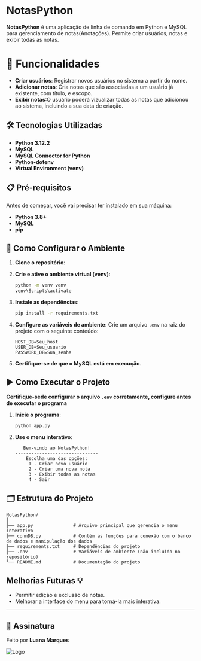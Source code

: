# NotasPython 

**NotasPython** é uma aplicação de linha de comando em Python e MySQL para gerenciamento de notas(Anotações). Permite criar usuários, notas  e exibir todas as notas.


# 🚀 Funcionalidades

- **Criar usuários**: Registrar novos usuários no sistema a partir do nome.
- **Adicionar notas**: Cria notas que são associadas a um usuário já existente, com título, e escopo.
- **Exibir notas**:O usuário poderá vizualizar todas as notas que adicionou ao sistema, incluindo a sua data de criação.


## 🛠️ Tecnologias Utilizadas

- **Python 3.12.2**
- **MySQL**
- **MySQL Connector for Python**
- **Python-dotenv**
- **Virtual Environment (venv)**


## 📋 Pré-requisitos

Antes de começar, você vai precisar ter instalado em sua máquina:

- **Python 3.8+**
- **MySQL**
- **pip** 


## 🔧 Como Configurar o Ambiente

1. **Clone o repositório**:

2. **Crie e ative o ambiente virtual (venv)**:
    ```bash
    python -m venv venv
    venv\Scripts\activate
    ```

3. **Instale as dependências**:
    ```bash
    pip install -r requirements.txt
    ```

4. **Configure as variáveis de ambiente**:
   Crie um arquivo `.env` na raiz do projeto com o seguinte conteúdo:
    ```dotenv
    HOST_DB=Seu_host
    USER_DB=Seu_usuario
    PASSWORD_DB=Sua_senha
    ```

5. **Certifique-se de que o MySQL está em execução**.



## ▶️ Como Executar o Projeto

**Certifique-sede configurar o arquivo `.env` corretamente, configure antes de executar o programa** 

1. **Inicie o programa**:
    ```bash
    python app.py
    ```

2. **Use o menu interativo**:
    ```
       Bem-vindo ao NotasPython!
    -------------------------------
        Escolha uma das opções:
         1 - Criar novo usuário
         2 - Criar uma nova nota
         3 - Exibir todas as notas
         4 - Sair
    ```


## 🗂️ Estrutura do Projeto

```plaintext
NotasPython/
│
├── app.py               # Arquivo principal que gerencia o menu interativo
├── connDB.py            # Contém as funções para conexão com o banco de dados e manipulação dos dados
├── requirements.txt     # Dependências do projeto
├── .env                 # Variáveis de ambiente (não incluído no repositório)
└── README.md            # Documentação do projeto
```

## Melhorias Futuras 💡

- Permitir edição e exclusão de notas.
- Melhorar a interface do menu para torná-la mais interativa.

------------------------------------------

##  🧡 Assinatura 

Feito por **Luana Marques** 

![Logo](https://drive.google.com/file/d/1OZeJ78qrs7nUiGCxgxdnS0blQkdjhnYO/view?usp=sharing)
